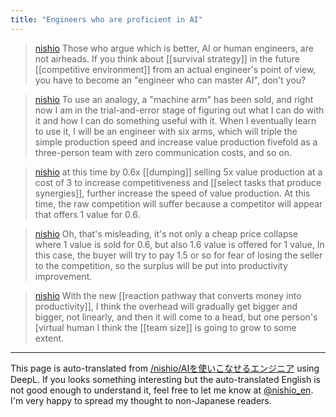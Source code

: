 ```yaml
---
title: "Engineers who are proficient in AI"
---
```


> [nishio](https://x.com/nishio/status/1887736896551272804) Those who argue which is better, AI or human engineers, are not airheads. If you think about [[survival strategy]] in the future [[competitive environment]] from an actual engineer's point of view, you have to become an "engineer who can master AI", don't you?

> [nishio](https://x.com/nishio/status/1887738045094633861) To use an analogy, a "machine arm" has been sold, and right now I am in the trial-and-error stage of figuring out what I can do with it and how I can do something useful with it. When I eventually learn to use it, I will be an engineer with six arms, which will triple the simple production speed and increase value production fivefold as a three-person team with zero communication costs, and so on.

> [nishio](https://x.com/nishio/status/1887738750618509514) at this time by 0.6x [[dumping]] selling 5x value production at a cost of 3 to increase competitiveness and [[select tasks that produce synergies]], further increase the speed of value production. At this time, the raw competition will suffer because a competitor will appear that offers 1 value for 0.6.

> [nishio](https://x.com/nishio/status/1887742426628170076) Oh, that's misleading, it's not only a cheap price collapse where 1 value is sold for 0.6, but also 1.6 value is offered for 1 value, In this case, the buyer will try to pay 1.5 or so for fear of losing the seller to the competition, so the surplus will be put into productivity improvement.

> [nishio](https://x.com/nishio/status/1887743099289604302) With the new [[reaction pathway that converts money into productivity]], I think the overhead will gradually get bigger and bigger, not linearly, and then it will come to a head, but one person's [virtual human I think the [[team size]] is going to grow to some extent.



---
This page is auto-translated from [/nishio/AIを使いこなせるエンジニア](https://scrapbox.io/nishio/AIを使いこなせるエンジニア) using DeepL. If you looks something interesting but the auto-translated English is not good enough to understand it, feel free to let me know at [@nishio_en](https://twitter.com/nishio_en). I'm very happy to spread my thought to non-Japanese readers.
